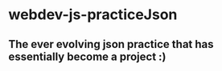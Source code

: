 # webdev-js-practiceJson

## The ever evolving json practice that has essentially become a project :)
